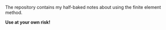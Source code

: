 The repository contains my half-baked notes about using the finite element method.

**Use at your own risk!**
